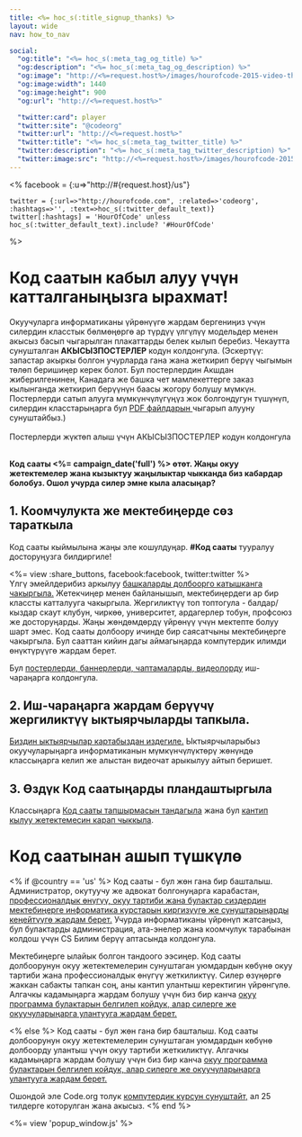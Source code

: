 ```yaml
---
title: <%= hoc_s(:title_signup_thanks) %>
layout: wide
nav: how_to_nav

social:
  "og:title": "<%= hoc_s(:meta_tag_og_title) %>"
  "og:description": "<%= hoc_s(:meta_tag_og_description) %>"
  "og:image": "http://<%=request.host%>/images/hourofcode-2015-video-thumbnail.png"
  "og:image:width": 1440
  "og:image:height": 900
  "og:url": "http://<%=request.host%>"

  "twitter:card": player
  "twitter:site": "@codeorg"
  "twitter:url": "http://<%=request.host%>"
  "twitter:title": "<%= hoc_s(:meta_tag_twitter_title) %>"
  "twitter:description": "<%= hoc_s(:meta_tag_twitter_description) %>"
  "twitter:image:src": "http://<%=request.host%>/images/hourofcode-2015-video-thumbnail.png"
---
```

<%
    facebook = {:u=>"http://#{request.host}/us"}

    twitter = {:url=>"http://hourofcode.com", :related=>'codeorg', :hashtags=>'', :text=>hoc_s(:twitter_default_text)}
    twitter[:hashtags] = 'HourOfCode' unless hoc_s(:twitter_default_text).include? '#HourOfCode'
%>

# Код саатын кабыл алуу үчүн катталганыңызга ырахмат!

Окуучуларга информатиканы үйрөнүүгө жардам бергениңиз үчүн силердин класстык бөлмөңөргө ар түрдүү үлгүлүү модельдер менен акысыз басып чыгарылган плакаттарды белек кылып беребиз. Чекаутта сунушталган **АКЫСЫЗПОСТЕРЛЕР** кодун колдонгула. (Эскертүү: запастар акыркы болгон учурларда гана жана жеткирип берүү чыгымын төлөп беришиңер керек болот. Бул постерлердин Акшдан жиберилгенинен, Канадага же башка чет мамлекеттерге заказ кылынганда жеткирип берүүнүн баасы жогору болушу мүмкүн. Постерлерди сатып алууга мүмкүнчүлүгүңүз жок болгондугун түшүнүп, силердин класстарыңарга бул [PDF файлдарын ](https://code.org/inspire) чыгарып алууну сунуштайбыз.)  
<br /> Постерлерди жүктөп алыш үчүн</button> АКЫСЫЗПОСТЕРЛЕР кодун колдонгула</p> 

<br /> **Код сааты <%= campaign_date('full') %> өтөт. Жаңы окуу жетектемелер жана кызыктуу жаңылыктар чыкканда биз кабардар болобуз. Ошол учурда силер эмне кыла аласыңар?**

## 1. Коомчулукта же мектебиңерде сөз тараткыла

Код сааты кыймылына жаңы эле кошулдуңар. **#Код сааты** тууралуу досторуңузга билдиргиле!

<%= view :share_buttons, facebook:facebook, twitter:twitter %> <br /> Үлгү эмейлдерибиз аркылуу [башкаларды долбоорго катышканга чакыргыла.](<%= resolve_url('/promote/resources#sample-emails') %>) Жетекчиңер менен байланышып, мектебиңердеги ар бир классты катталууга чакыргыла. Жергиликтүү топ топтогула - балдар/кыздар скаут клубун, чиркөө, университет, ардагерлер тобун, профсоюз же досторуңарды. Жаңы жөндөмдөрдү үйрөнүү үчүн мектепте болуу шарт эмес. Код сааты долбоору ичинде бир саясатчыны мектебиңерге чакыргыла. Бул сааттан кийин дагы аймагыңарда компүтердик илимди өнүктүрүүгө жардам берет.

Бул [постерлерди, баннерлерди, чаптамаларды, видеолорду](<%= resolve_url('/promote/resources') %>) иш-чараңарга колдонгула.

## 2. Иш-чараңарга жардам берүүчү жергиликтүү ыктыярчыларды тапкыла.

[Биздин ыктыярчылар картабыздан издегиле.](<%= resolve_url('https://code.org/volunteer/local') %>) Ыктыярчыларыбыз окуучуларыңарга информатиканын мүмкүнчүлүктөрү жөнүндө классыңарга келип же алыстан видеочат арыкылуу айтып беришет.

## 3. Өздүк Код саатыңарды пландаштыргыла

Классыңарга [Код сааты тапшырмасын тандагыла](https://hourofcode.com/learn) жана бул [кантип кылуу жетектемесин карап чыккыла](<%= resolve_url('/how-to') %>).

# Код саатынан ашып түшкүлө

<% if @country == 'us' %> Код сааты - бул жөн гана бир башталыш. Администратор, окутуучу же адвокат болгонуңарга карабастан, [ профессионалдык өнүгүү, окуу тартиби жана булактар сиздердин мектебиңерге информатика курстарын киргизүүгө же сунуштарыңарды кеңейтүүгө жардам берет.](https://code.org/yourschool) Учурда информатиканы үйрөнүп жатсаңыз, бул булактарды администрация, ата-энелер жана коомчулук тарабынан колдош үчүн CS Билим берүү аптасында колдонгула.</p> 

Мектебиңерге ылайык болгон тандоого ээсиңер. Код сааты долбоорунун окуу жетектемелерин сунуштаган уюмдардын көбүнө окуу тартиби жана профессионалдык өнүгүү жеткиликтүү. Силер өзүңөргө жаккан сабакты тапкан соң, аны кантип улантыш керектигин үйрөнгүлө. Алгачкы кадамыңарга жардам болушу үчүн биз бир канча [окуу программа булактарын белгилеп койдук, алар силерге же окуучуларыңарга улантууга жардам берет.](https://hourofcode.com/beyond)

<% else %> Код сааты - бул жөн гана бир башталыш. Код сааты долбоорунун окуу жетектемелерин сунуштаган уюмдардын көбүнө долбоорду улантыш үчүн окуу тартиби жеткиликтүү. Алгачкы кадамыңарга жардам болушу үчүн биз бир канча [окуу программа булактарын белгилеп койдук, алар силерге же окуучуларыңарга улантууга жардам берет.](https://hourofcode.com/beyond)

Ошондой эле Code.org толук [компүтердик курсун сунуштайт,](https://code.org/educate/curriculum/cs-fundamentals-international) ал 25 тилдерге которулган жана акысыз. <% end %>

<%= view 'popup_window.js' %>